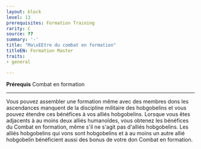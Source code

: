 ```yaml
---
layout: block
level: 13
prerequisites: Formation Training
rarity: C
source: ??
summary: '-'
title: "Ma\xEEtre du combat en formation"
titleEN: Formation Master
traits:
- general

---
```


<p><span id="ctl00_MainContent_DetailedOutput"><strong>Prérequis</strong> Combat en formation<br></span></p>
<hr>
<p>Vous pouvez assembler une formation même avec des membres dons les ascendances manquent de la discipline militaire des hobgobelins et vous pouvez étendre ces bénéfices à vos alliés hobgobelins. Lorsque vous êtes adjacents à au moins deux alliés humanoïdes, vous obtenez les bénéfices du Combat en formation, même s'il ne s'agit pas d'alliés hobgobelins. Les alliés  hobgobelins qui vons sont hobgobelins et à au moins un autre allié hobgobelin bénéficient aussi des bonus de votre don Combat en formation.&nbsp;</p>